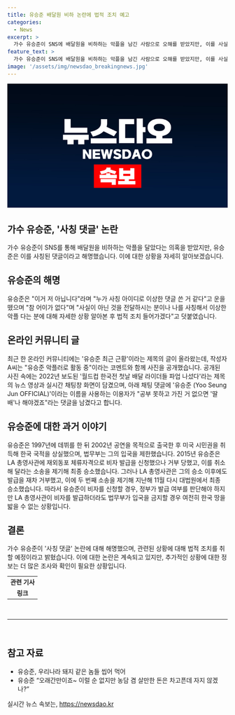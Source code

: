 ```yaml
---
title: 유승준 배달원 비하 논란에 법적 조치 예고
categories:
  - News
excerpt: >
  가수 유승준이 SNS에 배달원을 비하하는 악플을 남긴 사람으로 오해를 받았지만, 이를 사실이 아닌 것으로 밝혀냈다. 최근 유승준의 근황을 소개하는 글에는 배달 라이더들을 향한 악플을 남긴 것으로 보이는 댓글과 함께 그의 사진이 공개되었다. 유승준은 1997년 데뷔 후 미국 시민권을 취득하면서 한국 국적을 상실했고, 이에 따라 입국을 제한당했으며, 비자 발급을 위한 소송을 제기하면서 거부를 극복해왔다. 지금은 정부가 발급 여부를 판단하게 되었지만, 여전히 한국 땅을 밟을 수 없는 상황이다.
feature_text: >
  가수 유승준이 SNS에 배달원을 비하하는 악플을 남긴 사람으로 오해를 받았지만, 이를 사실이 아닌 것으로 밝혀냈다. 최근 유승준의 근황을 소개하는 글에는 배달 라이더들을 향한 악플을 남긴 것으로 보이는 댓글과 함께 그의 사진이 공개되었다. 유승준은 1997년 데뷔 후 미국 시민권을 취득하면서 한국 국적을 상실했고, 이에 따라 입국을 제한당했으며, 비자 발급을 위한 소송을 제기하면서 거부를 극복해왔다. 지금은 정부가 발급 여부를 판단하게 되었지만, 여전히 한국 땅을 밟을 수 없는 상황이다.
image: '/assets/img/newsdao_breakingnews.jpg'
---
```


<p><img src="/assets/img/newsdao_breakingnews.jpg" alt="ranknews 속보" /></p>

<h2 data-ke-size="size26">가수 유승준, '사칭 댓글' 논란</h2>

<p data-ke-size="size16">가수 유승준이 SNS를 통해 배달원을 비하하는 악플을 달았다는 의혹을 받았지만, 유승준은 이를 사칭된 댓글이라고 해명했습니다. 이에 대한 상황을 자세히 알아보겠습니다.</p>

<h2 data-ke-size="size26">유승준의 해명</h2>

<p data-ke-size="size16">유승준은 "이거 저 아닙니다"라며 "누가 사칭 아이디로 이상한 댓글 쓴 거 같다"고 운을 뗐으며 "참 어이가 없다"며 "사실이 아닌 것을 전달하시는 분이나 나를 사칭해서 이상한 악플 다는 분에 대해 자세한 상황 알아본 후 법적 조치 들어가겠다"고 덧붙였습니다.</p>

<h2 data-ke-size="size26">온라인 커뮤니티 글</h2>

<p data-ke-size="size16">최근 한 온라인 커뮤니티에는 '유승준 최근 근황'이라는 제목의 글이 올라왔는데, 작성자 A씨는 "유승준 악플러로 활동 중"이라는 코멘트와 함께 사진을 공개했습니다. 공개된 사진 속에는 2022년 보도된 '월드컵 한국전 첫날 배달 라이더들 파업 나섰다'라는 제목의 뉴스 영상과 실시간 채팅창 화면이 담겼으며, 아래 채팅 댓글에 '유승준 (Yoo Seung Jun OFFICIAL)'이라는 이름을 사용하는 이용자가 "공부 못하고 가진 거 없으면 '딸배'나 해야겠죠"라는 댓글을 남겼다고 합니다.</p>

<h2 data-ke-size="size26">유승준에 대한 과거 이야기</h2>

<p data-ke-size="size16">유승준은 1997년에 데뷔를 한 뒤 2002년 공연을 목적으로 출국한 후 미국 시민권을 취득해 한국 국적을 상실했으며, 법무부는 그의 입국을 제한했습니다. 2015년 유승준은 LA 총영사관에 재외동포 체류자격으로 비자 발급을 신청했으나 거부 당했고, 이를 취소해 달라는 소송을 제기해 최종 승소했습니다. 그러나 LA 총영사관은 그의 승소 이후에도 발급을 재차 거부했고, 이에 두 번째 소송을 제기해 지난해 11월 다시 대법원에서 최종 승소했습니다. 따라서 유승준이 비자를 신청할 경우, 정부가 발급 여부를 판단해야 하지만 LA 총영사관이 비자를 발급하더라도 법무부가 입국을 금지할 경우 여전히 한국 땅을 밟을 수 없는 상황입니다.</p>

<h2 data-ke-size="size26">결론</h2>

<p data-ke-size="size16">가수 유승준이 '사칭 댓글' 논란에 대해 해명했으며, 관련된 상황에 대해 법적 조치를 취할 예정이라고 밝혔습니다. 이에 대한 논란은 계속되고 있지만, 추가적인 상황에 대한 정보는 더 많은 조사와 확인이 필요한 상황입니다.</p>

<table>
    <tbody>
        <tr>
            <td style="text-align: center; height: 17px;"><b>관련 기사</b></td>
        </tr>
        <tr>
            <td style="text-align: center; height: 17px;"><b>링크</b></td>
        </tr>
    </tbody>
</table>

<p data-ke-size="size16">&nbsp;</p>

<hr>

<p data-ke-size="size16">&nbsp;</p>

<h2 data-ke-size="size26">참고 자료</h2>

<ul>
    <li>유승준, 우리나라 돼지 같은 놈들 씹어 먹어</li>
    <li>유승준 “오래간만이죠~ 이럴 순 없지만 농담 겸 살만한 돈은 차고픈데 자지 않겠나?”</li>
</ul>
실시간 뉴스 속보는, <a href="https://newsdao.kr" rel="dofollow">https://newsdao.kr</a>


